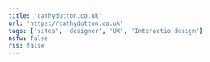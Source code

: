 ```yaml
---
title: 'cathydutton.co.uk'
url: 'https://cathydutton.co.uk'
tags: ['sites', 'designer', 'UX', 'Interactio design']
nsfw: false
rss: false
---
```


